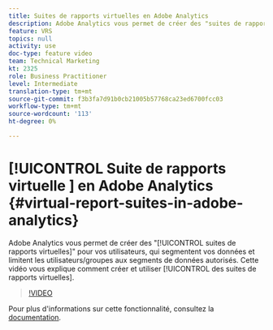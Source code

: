 ```yaml
---
title: Suites de rapports virtuelles en Adobe Analytics
description: Adobe Analytics vous permet de créer des "suites de rapports virtuelles" pour vos utilisateurs, qui segmentent vos données et limitent les utilisateurs/groupes aux segments de données autorisés. Cette vidéo vous explique comment créer et utiliser des suites de rapports virtuelles.
feature: VRS
topics: null
activity: use
doc-type: feature video
team: Technical Marketing
kt: 2325
role: Business Practitioner
level: Intermediate
translation-type: tm+mt
source-git-commit: f3b3fa7d91b0cb21005b57768ca23ed6700fcc03
workflow-type: tm+mt
source-wordcount: '113'
ht-degree: 0%

---
```



# [!UICONTROL Suite de rapports virtuelle ] en Adobe Analytics  {#virtual-report-suites-in-adobe-analytics}

Adobe Analytics vous permet de créer des &quot;[!UICONTROL suites de rapports virtuelles]&quot; pour vos utilisateurs, qui segmentent vos données et limitent les utilisateurs/groupes aux segments de données autorisés. Cette vidéo vous explique comment créer et utiliser [!UICONTROL des suites de rapports virtuelles].

>[!VIDEO](https://video.tv.adobe.com/v/25412/?quality=12)

Pour plus d&#39;informations sur cette fonctionnalité, consultez la [documentation](https://marketing.adobe.com/resources/help/en_US/reference/vrs-about.html).
